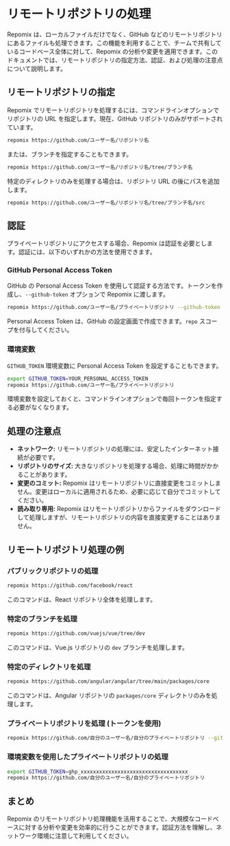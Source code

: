 # リモートリポジトリの処理

Repomix は、ローカルファイルだけでなく、GitHub などのリモートリポジトリにあるファイルも処理できます。この機能を利用することで、チームで共有しているコードベース全体に対して、Repomix の分析や変更を適用できます。このドキュメントでは、リモートリポジトリの指定方法、認証、および処理の注意点について説明します。

## リモートリポジトリの指定

Repomix でリモートリポジトリを処理するには、コマンドラインオプションでリポジトリの URL を指定します。現在、GitHub リポジトリのみがサポートされています。

```bash
repomix https://github.com/ユーザー名/リポジトリ名
```

または、ブランチを指定することもできます。

```bash
repomix https://github.com/ユーザー名/リポジトリ名/tree/ブランチ名
```

特定のディレクトリのみを処理する場合は、リポジトリ URL の後にパスを追加します。

```bash
repomix https://github.com/ユーザー名/リポジトリ名/tree/ブランチ名/src
```

## 認証

プライベートリポジトリにアクセスする場合、Repomix は認証を必要とします。認証には、以下のいずれかの方法を使用できます。

### GitHub Personal Access Token

GitHub の Personal Access Token を使用して認証する方法です。トークンを作成し、`--github-token` オプションで Repomix に渡します。

```bash
repomix https://github.com/ユーザー名/プライベートリポジトリ --github-token YOUR_PERSONAL_ACCESS_TOKEN
```

Personal Access Token は、GitHub の設定画面で作成できます。`repo` スコープを付与してください。

### 環境変数

`GITHUB_TOKEN` 環境変数に Personal Access Token を設定することもできます。

```bash
export GITHUB_TOKEN=YOUR_PERSONAL_ACCESS_TOKEN
repomix https://github.com/ユーザー名/プライベートリポジトリ
```

環境変数を設定しておくと、コマンドラインオプションで毎回トークンを指定する必要がなくなります。

## 処理の注意点

- **ネットワーク:** リモートリポジトリの処理には、安定したインターネット接続が必要です。
- **リポジトリのサイズ:** 大きなリポジトリを処理する場合、処理に時間がかかることがあります。
- **変更のコミット:** Repomix はリモートリポジトリに直接変更をコミットしません。変更はローカルに適用されるため、必要に応じて自分でコミットしてください。
- **読み取り専用:** Repomix はリモートリポジトリからファイルをダウンロードして処理しますが、リモートリポジトリの内容を直接変更することはありません。

## リモートリポジトリ処理の例

### パブリックリポジトリの処理

```bash
repomix https://github.com/facebook/react
```

このコマンドは、React リポジトリ全体を処理します。

### 特定のブランチを処理

```bash
repomix https://github.com/vuejs/vue/tree/dev
```

このコマンドは、Vue.js リポジトリの `dev` ブランチを処理します。

### 特定のディレクトリを処理

```bash
repomix https://github.com/angular/angular/tree/main/packages/core
```

このコマンドは、Angular リポジトリの `packages/core` ディレクトリのみを処理します。

### プライベートリポジトリを処理 (トークンを使用)

```bash
repomix https://github.com/自分のユーザー名/自分のプライベートリポジトリ --github-token ghp_xxxxxxxxxxxxxxxxxxxxxxxxxxxxxxxxxxx
```

### 環境変数を使用したプライベートリポジトリの処理

```bash
export GITHUB_TOKEN=ghp_xxxxxxxxxxxxxxxxxxxxxxxxxxxxxxxxxxx
repomix https://github.com/自分のユーザー名/自分のプライベートリポジトリ
```

## まとめ

Repomix のリモートリポジトリ処理機能を活用することで、大規模なコードベースに対する分析や変更を効率的に行うことができます。認証方法を理解し、ネットワーク環境に注意して利用してください。

